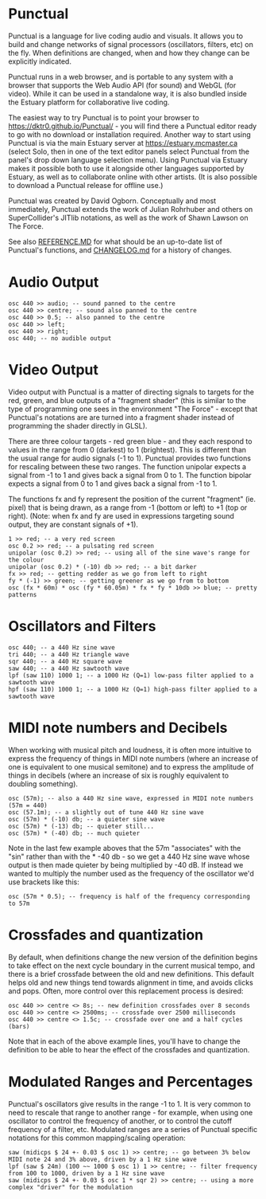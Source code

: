 # Punctual

Punctual is a language for live coding audio and visuals. It allows you to build
and change networks of signal processors (oscillators, filters, etc) on the fly.
When definitions are changed, when and how they change can be explicitly indicated.

Punctual runs in a web browser, and is portable to any system with a browser that
supports the Web Audio API (for sound) and WebGL (for video). While it can be used in a standalone way, it is also bundled inside the Estuary platform for collaborative live coding.

The easiest way to try Punctual is to point your browser to https://dktr0.github.io/Punctual/ - you will find there a Punctual editor ready to go with no download or installation required. Another way to start using Punctual is via the main Estuary server at https://estuary.mcmaster.ca (select Solo, then in one of the text editor panels select Punctual from the panel's drop down language selection menu). Using Punctual via Estuary makes it possible both to use it alongside other languages supported by Estuary, as well as to collaborate online with other artists. (It is also possible to download a Punctual release for offline use.)

Punctual was created by David Ogborn. Conceptually and most immediately, Punctual extends the work of Julian Rohrhuber and others on SuperCollider's JITlib notations, as well as the work of Shawn Lawson on The Force.

See also [REFERENCE.MD](REFERENCE.md) for what should be an up-to-date list of Punctual's functions, and [CHANGELOG.md](CHANGELOG.md) for a history of changes.

# Audio Output

```
osc 440 >> audio; -- sound panned to the centre
osc 440 >> centre; -- sound also panned to the centre
osc 440 >> 0.5; -- also panned to the centre
osc 440 >> left;
osc 440 >> right;
osc 440; -- no audible output
```

# Video Output

Video output with Punctual is a matter of directing signals to targets for the red, green, and blue outputs of a "fragment shader" (this is similar to the type of programming one
sees in the environment "The Force" - except that Punctual's notations are are turned into
a fragment shader instead of programming the shader directly in GLSL).

There are three colour targets - red green blue - and they each respond to values in the range from 0 (darkest) to 1 (brightest). This is different than the usual range for audio signals (-1 to 1). Punctual provides two functions for rescaling between these two ranges. The function unipolar expects a signal from -1 to 1 and gives back a signal from 0 to 1. The function bipolar expects a signal from 0 to 1 and gives back a signal from -1 to 1.

The functions fx and fy represent the position of the current "fragment" (ie. pixel) that is being drawn, as a range from -1 (bottom or left) to +1 (top or right). (Note: when fx and fy are used in expressions targeting sound output, they are constant signals of +1).

```
1 >> red; -- a very red screen
osc 0.2 >> red; -- a pulsating red screen
unipolar (osc 0.2) >> red; -- using all of the sine wave's range for the colour
unipolar (osc 0.2) * (-10) db >> red; -- a bit darker
fx >> red; -- getting redder as we go from left to right
fy * (-1) >> green; -- getting greener as we go from to bottom
osc (fx * 60m) * osc (fy * 60.05m) * fx * fy * 10db >> blue; -- pretty patterns
```

# Oscillators and Filters

```
osc 440; -- a 440 Hz sine wave
tri 440; -- a 440 Hz triangle wave
sqr 440; -- a 440 Hz square wave
saw 440; -- a 440 Hz sawtooth wave
lpf (saw 110) 1000 1; -- a 1000 Hz (Q=1) low-pass filter applied to a sawtooth wave
hpf (saw 110) 1000 1; -- a 1000 Hz (Q=1) high-pass filter applied to a sawtooth wave
```

# MIDI note numbers and Decibels

When working with musical pitch and loudness, it is often more intuitive to express
the frequency of things in MIDI note numbers (where an increase of one is equivalent
  to one musical semitone) and to express the amplitude of things in decibels (where
    an increase of six is roughly equivalent to doubling something).

```
osc (57m); -- also a 440 Hz sine wave, expressed in MIDI note numbers (57m = 440)
osc (57.1m); -- a slightly out of tune 440 Hz sine wave
osc (57m) * (-10) db; -- a quieter sine wave
osc (57m) * (-13) db; -- quieter still...
osc (57m) * (-40) db; -- much quieter
```

Note in the last few example aboves that the 57m "associates" with the "sin" rather
than with the * -40 db - so we get a 440 Hz sine wave whose output is then made quieter
by being multiplied by -40 dB. If instead we wanted to multiply the number used as the
frequency of the oscillator we'd use brackets like this:

```
osc (57m * 0.5); -- frequency is half of the frequency corresponding to 57m
```

# Crossfades and quantization

By default, when definitions change the new version of the definition begins to take
effect on the next cycle boundary in the current musical tempo, and there is a brief
crossfade between the old and new definitions. This default helps old and new things
tend towards alignment in time, and avoids clicks and pops. Often, more control over
this replacement process is desired:

```
osc 440 >> centre <> 8s; -- new definition crossfades over 8 seconds
osc 440 >> centre <> 2500ms; -- crossfade over 2500 milliseconds
osc 440 >> centre <> 1.5c; -- crossfade over one and a half cycles (bars)
```

Note that in each of the above example lines, you'll have to change the definition
to be able to hear the effect of the crossfades and quantization.

# Modulated Ranges and Percentages

Punctual's oscillators give results in the range -1 to 1. It is very common to need
to rescale that range to another range - for example, when using one oscillator to
control the frequency of another, or to control the cutoff frequency of a filter, etc.
Modulated ranges are a series of Punctual specific notations for this common
mapping/scaling operation:

```
saw (midicps $ 24 +- 0.03 $ osc 1) >> centre; -- go between 3% below MIDI note 24 and 3% above, driven by a 1 Hz sine wave
lpf (saw $ 24m) (100 ~~ 1000 $ osc 1) 1 >> centre; -- filter frequency from 100 to 1000, driven by a 1 Hz sine wave
saw (midicps $ 24 +- 0.03 $ osc 1 * sqr 2) >> centre; -- using a more complex "driver" for the modulation
```

